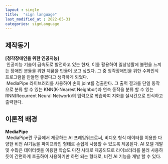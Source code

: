 ```yaml
---
layout : single
title:  "sign language"
last_modified_at : 2022-05-31
categories: signLanguage
---
```


## 제작동기
**[청각장애인을 위한 인공지능]**    
&nbsp;인공지능 기술이 급속도로 발전하고 있는 현재, 이를 활용하여 일상생활에 불편을 느끼는 장애인 분들을 위한 제품을 만들어 보고 싶었다. 그 중 청각장애인을 위한 수화인식 프로그램을 만들면 좋겠다고 생각하게 되었다.    
&nbsp;MediaPipe 라이브러리를 사용하여 손의 joint를 검출한다. 그 출력 결과를 단일 동작으로 분류 할 수 있는 KNN(K-Nearest Neighbor)과 연속 동작을 분류 할 수 있는 RNN(Recurrent Neural Network)의 입력으로 학습하여 지화를 실시간으로 인식하고 출력한다.

## 이론적 배경 
**MediaPipe**  
&nbsp;MediaPipe란 구글에서 제공하는 AI 프레임워크로써, 비디오 형식 데이터를 이용한 다양한 비전 AI기능을 파이프라인 형태로 손쉽게 사용할 수 있도록 제공된다. AI 모델 개발 및 수많은 데이터셋을 이용한 학습도 마친 사태로 제공되므로 라이브러리를 불러 사용하듯이 간편하게 호출하여 사용하기만 하면 되는 형태로, 비전 AI 기능을 개발 할 수 있다.







